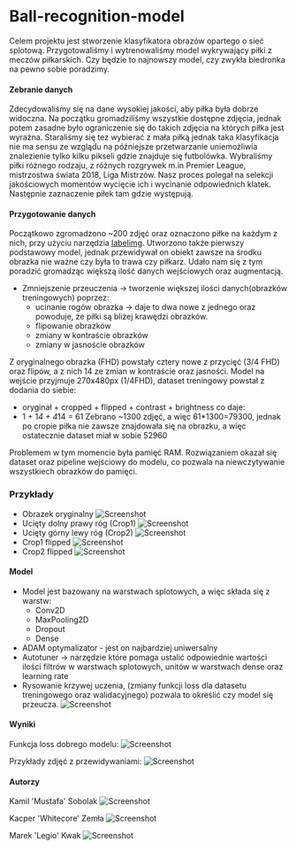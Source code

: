 # Ball-recognition-model

Celem projektu jest stworzenie klasyfikatora obrazów opartego o sieć splotową. Przygotowaliśmy i wytrenowaliśmy model wykrywający piłki z meczów piłkarskich. Czy będzie to najnowszy model, czy zwykła biedronka na pewno sobie poradzimy.

#### Zebranie danych

Zdecydowaliśmy się na dane wysokiej jakości, aby piłka była dobrze widoczna. Na początku gromadziliśmy wszystkie dostępne zdjęcia, jednak potem zasadne było ograniczenie się do takich zdjęcia na których piłka jest wyraźna. Staraliśmy się tez wybierać z mała piłką jednak taka klasyfikacja nie ma sensu ze wzglądu na późniejsze przetwarzanie uniemożliwia znalezienie tylko kilku pikseli gdzie znajduje się futbolówka. Wybraliśmy piłki różnego rodzaju, z różnych rozgrywek m.in Premier League, mistrzostwa świata 2018, Liga Mistrzów. Nasz proces polegał na selekcji jakościowych momentów wycięcie ich i wycinanie odpowiednich klatek. Następnie zaznaczenie piłek tam gdzie występują.

#### Przygotowanie danych


Początkowo zgromadzono ~200 zdjęć oraz oznaczono piłke na każdym z nich, przy użyciu narzędzia [labelimg](https://github.com/tzutalin/labelImg).
Utworzono także pierwszy podstawowy model, jednak przewidywał on obiekt zawsze na środku obrazka nie ważne czy była to trawa czy piłkarz. Udało nam się z tym poradzić gromadząc większą ilość danych wejściowych oraz augmentacją.

- Zmniejszenie przeuczenia -> tworzenie większej ilości danych(obrazków treningowych) poprzez:
  - ucinanie rogów obrazka -> daje to dwa nowe z jednego oraz powoduje, że piłki są bliżej krawędzi obrazków.
  - flipowanie obrazków
  - zmiany w kontraście obrazków
  - zmiany w jasnoście obrazków

Z oryginalnego obrazka (FHD) powstały cztery nowe z przycięć (3/4 FHD) oraz flipów, a z nich 14 ze zmian w kontraście oraz jasności.
Model na wejście przyjmuje 270x480px (1/4FHD), dataset treningowy powstał z dodania do siebie:
- oryginał + cropped + flipped + contrast + brightness
co daje:
- 1 + 1*4 + 4*14 = 61
Zebrano ~1300 zdjęć, a więc 61*1300=79300, jednak po cropie piłka nie zawsze znajdowała się na obrazku, a więc ostatecznie dataset miał w sobie 52960

Problemem w tym momencie była pamięć RAM. Rozwiązaniem okazał się dataset oraz pipeline wejściowy do modelu, co pozwala na niewczytywanie wszystkiech obrazków do pamięci.

### Przykłady

  - Obrazek oryginalny
  ![Screenshot](zdj/original.jpeg)
  - Ucięty dolny prawy róg (Crop1)
  ![Screenshot](zdj/crop1.jpeg)
  - Ucięty górny lewy róg (Crop2)
  ![Screenshot](zdj/crop2.jpeg)
  - Crop1 flipped
  ![Screenshot](zdj/crop1_flipped.jpeg)
  - Crop2 flipped
  ![Screenshot](zdj/crop2_flipped.jpeg)

#### Model

- Model jest bazowany na warstwach splotowych, a więc składa się z warstw:
  - Conv2D
  - MaxPooling2D
  - Dropout
  - Dense
- ADAM optymalizator - jest on najbardziej uniwersalny
- Autotuner -> narzędzie które pomaga ustalić odpowiednie wartości ilości filtrów w warstwach splotowych, unitów w warstwach dense oraz learning rate
- Rysowanie krzywej uczenia, (zmiany funkcji loss dla datasetu treningowego oraz walidacyjnego) pozwala to określić czy model się przeucza.
![Screenshot](zdj/loss_function_bad.jpeg)

#### Wyniki

Funkcja loss dobrego modelu:
![Screenshot](zdj/loss_function.jpeg)

Przykłady zdjęć z przewidywaniami:
![Screenshot](zdj/examples.png)


  #### Autorzy
  Kamil 'Mustafa' Sobolak
  ![Screenshot](zdj/KS.jpg)

  Kacper 'Whitecore' Zemła
  ![Screenshot](zdj/KZ.jpg)

  Marek 'Legio' Kwak
  ![Screenshot](zdj/MK.jpeg)